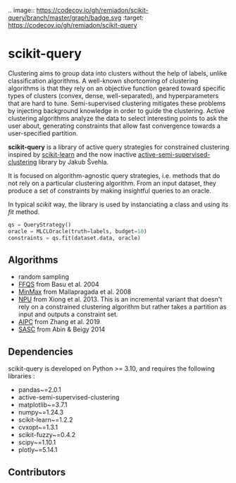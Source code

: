 <!--- 
.. image:: https://img.shields.io/pypi/v/scikit-mine.svg
  :target: https://pypi.python.org/pypi/scikit-mine/ 
-->
.. image:: https://codecov.io/gh/remiadon/scikit-query/branch/master/graph/badge.svg
  :target: https://codecov.io/gh/remiadon/scikit-query
<!--- 
.. image:: https://pepy.tech/badge/scikit-mine
  :target: https://pepy.tech/project/scikit-mine

.. image:: https://mybinder.org/badge_logo.svg
 :target: https://mybinder.org/v2/gh/scikit-mine/scikit-mine/HEAD?filepath=docs%2Ftutorials%2Fperiodic%2Fperiodic_canadian_tv.ipynb
-->
# scikit-query

Clustering aims to group data into clusters without the help of labels, unlike classification algorithms. 
A well-known shortcoming of clustering algorithms is that they rely on an objective function geared toward specific types of clusters (convex, dense, well-separated), and hyperparameters that are hard to tune.
Semi-supervised clustering mitigates these problems by injecting background knowledge in order to guide the clustering.
Active clustering algorithms analyze the data to select interesting points to ask the user about, generating constraints that allow fast convergence towards a user-specified partition.

**scikit-query** is a library of active query strategies for constrained clustering inspired by [scikit-learn](https://scikit-learn.org)
and the now inactive [active-semi-supervised-clustering](https://github.com/datamole-ai/active-semi-supervised-clustering) library by Jakub Švehla.

It is focused on algorithm-agnostic query strategies, i.e. methods that do not rely on a particular clustering algorithm. 
From an input dataset, they produce a set of constraints by making insightful queries to an oracle.

In typical *scikit* way, the library is used by instanciating a class and using its *fit* method.

``` python
qs = QueryStrategy()
oracle = MLCLOracle(truth=labels, budget=10)
constraints = qs.fit(dataset.data, oracle)
```

## Algorithms

- random sampling
- [FFQS](https://epubs.siam.org/doi/10.1137/1.9781611972740.31) from Basu et al. 2004
- [MinMax](https://ieeexplore.ieee.org/document/4761792) from Mallapragada et al. 2008
- [NPU](https://dl.acm.org/doi/10.1109/TKDE.2013.22) from Xiong et al. 2013. This is an incremental variant that doesn't rely on a constrained clustering algorithm but rather takes a partition as input and outputs a constraint set.
- [AIPC](https://ieeexplore.ieee.org/document/8740960) from Zhang et al. 2019
- [SASC](https://www.sciencedirect.com/science/article/abs/pii/S0031320313004068) from Abin & Beigy 2014

## Dependencies

scikit-query is developed on Python >= 3.10, and requires the following libraries :

- pandas~=2.0.1
- active-semi-supervised-clustering
- matplotlib~=3.7.1
- numpy~=1.24.3
- scikit-learn~=1.2.2
- cvxopt~=1.3.1
- scikit-fuzzy~=0.4.2
- scipy~=1.10.1
- plotly~=5.14.1

## Contributors

